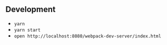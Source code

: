 ## Development
  - ```yarn```
  - ```yarn start```
  - ```open http://localhost:8080/webpack-dev-server/index.html```
